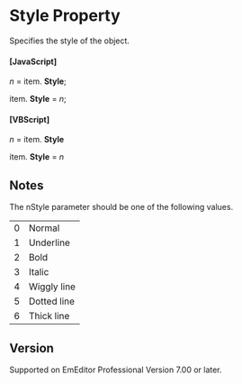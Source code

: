 # Style Property

Specifies the style of the object.

#### \[JavaScript\]

_n_ = item. **Style**;

item. **Style** = _n_;

#### \[VBScript\]

_n_ = item. **Style**

item. **Style** = _n_

## Notes

The nStyle parameter should be one of the following values.

|     |     |
| --- | --- |
| 0 | Normal |
| 1 | Underline |
| 2 | Bold |
| 3 | Italic |
| 4 | Wiggly line |
| 5 | Dotted line |
| 6 | Thick line |

## Version

Supported on EmEditor Professional Version 7.00 or later.